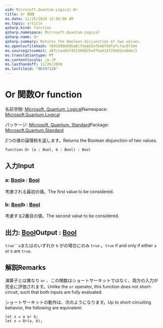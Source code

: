 ```yaml
---
uid: Microsoft.Quantum.Logical.Or
title: Or 関数
ms.date: 11/25/2020 12:00:00 AM
ms.topic: article
qsharp.kind: function
qsharp.namespace: Microsoft.Quantum.Logical
qsharp.name: Or
qsharp.summary: Returns the Boolean disjunction of two values.
ms.openlocfilehash: 7093d908696a8cfda6b5ef648f9dfafcfac97144
ms.sourcegitcommit: a87c1aa8e7453360025e47ba614f25b02ea84ec3
ms.translationtype: MT
ms.contentlocale: ja-JP
ms.lasthandoff: 11/26/2020
ms.locfileid: "96197128"
---
```

# <a name="or-function"></a><span data-ttu-id="5bce2-102">Or 関数</span><span class="sxs-lookup"><span data-stu-id="5bce2-102">Or function</span></span>

<span data-ttu-id="5bce2-103">名前空間: [Microsoft. Quantum. Logical](xref:Microsoft.Quantum.Logical)</span><span class="sxs-lookup"><span data-stu-id="5bce2-103">Namespace: [Microsoft.Quantum.Logical](xref:Microsoft.Quantum.Logical)</span></span>

<span data-ttu-id="5bce2-104">パッケージ: [Microsoft. Quantum. Standard](https://nuget.org/packages/Microsoft.Quantum.Standard)</span><span class="sxs-lookup"><span data-stu-id="5bce2-104">Package: [Microsoft.Quantum.Standard](https://nuget.org/packages/Microsoft.Quantum.Standard)</span></span>


<span data-ttu-id="5bce2-105">2つの値の論理和を返します。</span><span class="sxs-lookup"><span data-stu-id="5bce2-105">Returns the Boolean disjunction of two values.</span></span>

```qsharp
function Or (a : Bool, b : Bool) : Bool
```


## <a name="input"></a><span data-ttu-id="5bce2-106">入力</span><span class="sxs-lookup"><span data-stu-id="5bce2-106">Input</span></span>

### <a name="a--bool"></a><span data-ttu-id="5bce2-107">a: [Bool](xref:microsoft.quantum.lang-ref.bool)</span><span class="sxs-lookup"><span data-stu-id="5bce2-107">a : [Bool](xref:microsoft.quantum.lang-ref.bool)</span></span>

<span data-ttu-id="5bce2-108">考慮される最初の値。</span><span class="sxs-lookup"><span data-stu-id="5bce2-108">The first value to be considered.</span></span>


### <a name="b--bool"></a><span data-ttu-id="5bce2-109">b: [Bool](xref:microsoft.quantum.lang-ref.bool)</span><span class="sxs-lookup"><span data-stu-id="5bce2-109">b : [Bool](xref:microsoft.quantum.lang-ref.bool)</span></span>

<span data-ttu-id="5bce2-110">考慮する2番目の値。</span><span class="sxs-lookup"><span data-stu-id="5bce2-110">The second value to be considered.</span></span>



## <a name="output--bool"></a><span data-ttu-id="5bce2-111">出力: [Bool](xref:microsoft.quantum.lang-ref.bool)</span><span class="sxs-lookup"><span data-stu-id="5bce2-111">Output : [Bool](xref:microsoft.quantum.lang-ref.bool)</span></span>

<span data-ttu-id="5bce2-112">`true``a`またはのいずれか `b` がの場合にのみ `true` 。</span><span class="sxs-lookup"><span data-stu-id="5bce2-112">`true` if and only if either `a` or `b` are `true`.</span></span>

## <a name="remarks"></a><span data-ttu-id="5bce2-113">解説</span><span class="sxs-lookup"><span data-stu-id="5bce2-113">Remarks</span></span>

<span data-ttu-id="5bce2-114">演算子とは異なり `or` 、この関数はショートサーキットではなく、両方の入力が完全に評価されます。</span><span class="sxs-lookup"><span data-stu-id="5bce2-114">Unlike the `or` operator, this function does not short-circuit, such that both inputs are fully evaluated.</span></span>

<span data-ttu-id="5bce2-115">ショートサーキットの動作は、次のようになります。</span><span class="sxs-lookup"><span data-stu-id="5bce2-115">Up to short-circuiting behavior, the following are equivalent:</span></span>

```Q#
let x = a or b;
let x = Or(a, b);
```